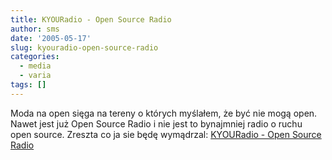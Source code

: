 ```yaml
---
title: KYOURadio - Open Source Radio
author: sms
date: '2005-05-17'
slug: kyouradio-open-source-radio
categories:
  - media
  - varia
tags: []
---
```

Moda na open sięga na tereny o których myślałem, że być nie mogą open. Nawet jest już Open Source Radio i nie jest to bynajmniej radio o ruchu open source. Zreszta co ja sie będę wymądrzal: [KYOURadio - Open Source Radio](http://www.kyouradio.com/)

